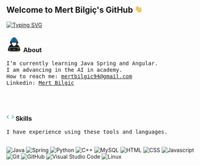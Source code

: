 ## Welcome to Mert Bilgiç's GitHub <img src="./assets/gifs/handwave.gif" width="20" />
[![Typing SVG](https://readme-typing-svg.herokuapp.com?font=Fira+Code&duration=3000&pause=100&color=11F72D&width=438&lines=I+am+a+Web+Developer;I+am+a+Computer+Engineering+Student;I+am+a+Backend+Developer)](https://git.io/typing-svg)

### <img src="./assets/gifs/hacker.gif" width="40" alt="About" /> **About**

<samp>
I’m currently learning Java Spring and Angular.<br>
I am advancing in the AI in academy.<br>
How to reach me: <a href="mailto:amertbilgic94@gmail.com">mertbilgic94@gmail.com</a> <br>
Linkedin: <a href="https://www.linkedin.com/in/cengrmertbilgic" target="_blank">Mert Bilgiç</a> <br>
</samp>

<br><br>

### <img src="./assets/gifs/code-element.gif" width="20" alt="Skills" /> **Skills**

<samp>
I have experience using these tools and languages. <br> <br>
</samp>

![Java](https://img.shields.io/badge/-JAVA-05122A?style=flat&logo=java)
![Spring](https://img.shields.io/badge/-SPRING-05122A?style=flat&logo=spring)
![Python](https://img.shields.io/badge/-PYTHON-05122A?style=flat&logo=python)
![C++](https://img.shields.io/badge/C++-%2300599C.svg?style=flat&logo=c%2B%2B&logoColor=007ACC)
![MySQL](https://img.shields.io/badge/-MySQL-05122A?style=flat&logo=mysql)
![HTML](https://img.shields.io/badge/-HTML-05122A?style=flat&logo=HTML5)
![CSS](https://img.shields.io/badge/-CSS-05122A?style=flat&logo=CSS3)
![Javascript](https://img.shields.io/badge/-Javascript-05122A?style=flat&logo=javascript)
![Git](https://img.shields.io/badge/-Git-05122A?style=flat&logo=git)
![GitHub](https://img.shields.io/badge/-GitHub-05122A?style=flat&logo=github)
![Visual Studio Code](https://img.shields.io/badge/-Visual%20Studio%20Code-05122A?style=flat&logo=visual-studio-code&logoColor=007ACC)
![Linux](https://img.shields.io/badge/-Linux-05122A?style=flat&logo=linux)
<!--
**Mertbilgic777/Mertbilgic777** is a ✨ _special_ ✨ repository because its `README.md` (this file) appears on your GitHub profile.

Here are some ideas to get you started:

- 🔭 I’m currently working on ...
- 🌱 I’m currently learning ...
- 👯 I’m looking to collaborate on ...
- 🤔 I’m looking for help with ...
- 💬 Ask me about ...
- 📫 How to reach me: ...
- 😄 Pronouns: ...
- ⚡ Fun fact: ...
-->
